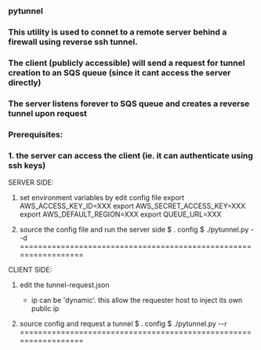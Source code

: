 ### pytunnel
###
### This utility is used to connet to a remote server behind a firewall using reverse ssh tunnel.
###
### The client (publicly accessible) will send a request for tunnel creation to an SQS queue (since it cant access the server directly)
### The server listens forever to SQS queue and creates a reverse tunnel upon request
###
### Prerequisites:
### 1. the server can access the client (ie. it can authenticate using ssh keys)

SERVER SIDE:
1. set environment variables by edit config file
export AWS_ACCESS_KEY_ID=XXX
export AWS_SECRET_ACCESS_KEY=XXX
export AWS_DEFAULT_REGION=XXX
export QUEUE_URL=XXX

2. source the config file and run the server side
$ . config
$ ./pytunnel.py --d
=================================================================

CLIENT SIDE:
1. edit the tunnel-request.json 
   - ip can be 'dynamic'. this allow the requester host to inject its own public ip

2. source config and request a tunnel
$ . config
$ ./pytunnel.py --r
=================================================================


